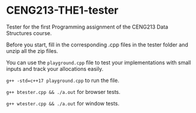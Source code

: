 # CENG213-THE1-tester
Tester for the first Programming assignment of the CENG213 Data Structures course.

Before you start, fill in the corresponding .cpp files in the tester folder and unzip all the zip files.

You can use the ```playground.cpp``` file to test your implementations with small inputs and track your allocations easily.

```g++ -std=c++17 playground.cpp``` to run the file.

```g++ btester.cpp && ./a.out``` for browser tests.

```g++ wtester.cpp && ./a.out``` for window tests.
